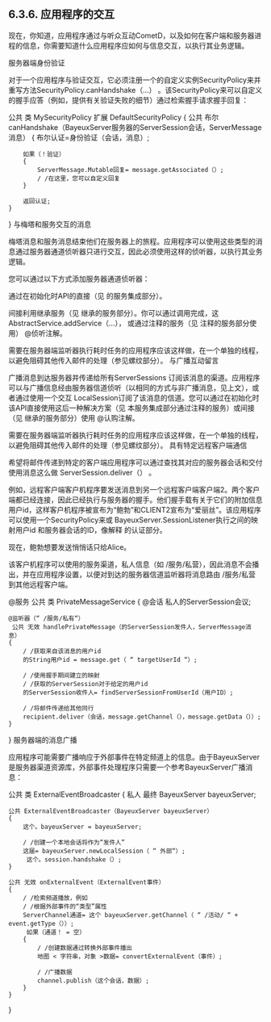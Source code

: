 ## 6.3.6. 应用程序的交互
现在，你知道，应用程序通过与听众互动CometD，以及如何在客户端和服务器进程的信息，你需要知道什么应用程序应如何与信息交互，以执行其业务逻辑。

服务器端身份验证

对于一个应用程序与验证交互，它必须注册一个的自定义实例SecurityPolicy来并重写方法SecurityPolicy.canHandshake（...） 。该SecurityPolicy来可以自定义的握手应答（例如，提供有关验证失败的细节）通过检索握手请求握手回复：

公共 类 MySecurityPolicy  扩展 DefaultSecurityPolicy
{
    公共 布尔 canHandshake（BayeuxServer服务器的ServerSession会话，ServerMessage消息）
    {
        布尔认证=身份验证（会话，消息）;

        如果（！验证）
        {
            ServerMessage.Mutable回复= message.getAssociated（）;
            / /在这里，您可以自定义回复
        }

        返回认证;
    }
}
与梅塔和服务交互的消息

梅塔消息和服务消息结束他们在服务器上的旅程。应用程序可以使用这些类型的消息通过服务器通道侦听器只进行交互，因此必须使用这样的侦听器，以执行其业务逻辑。

您可以通过以下方式添加服务器通道侦听器：

通过在初始化时API的直接（见 的服务集成部分）。

间接利用继承服务（见 继承的服务部分）。你可以通过调用完成，这AbstractService.addService（...）， 或通过注释的服务（见 注释的服务部分使用） @侦听注解。

需要在服务器端监听器执行耗时任务的应用程序应该这样做，在一个单独的线程，以避免阻碍其他传入邮件的处理（参见螺纹部分）。
与广播互动留言

广播消息到达服务器并传递给所有ServerSessions 订阅该消息的渠道。应用程序可以与广播信息经由服务器信道侦听（以相同的方式与非广播消息，见上文），或者通过使用一个交互 LocalSession订阅了该消息的信道。您可以通过在初始化时该API直接使用这后一种解决方案（见 本服务集成部分通过注释的服务）或间接（见 继承的服务部分）使用 @认购注解。

需要在服务器端监听器执行耗时任务的应用程序应该这样做，在一个单独的线程，以避免阻碍其他传入邮件的处理（参见螺纹部分）。
具有特定远程客户端通信

希望将邮件传递到特定的客户端应用程序可以通过查找其对应的服务器会话和交付使用消息这么做 ServerSession.deliver（） 。

例如，远程客户端客户机程序要发送消息到另一个远程客户端客户端2。两个客户端都已经连接，因此已经执行与服务器的握手。他们握手载有关于它们的附加 ​​信息用户id，这样客户机程序被宣布为“鲍勃”和CLIENT2宣布为“爱丽丝”。该应用程序可以使用一个SecurityPolicy来或 BayeuxServer.SessionListener执行之间的映射用户id 和服务器会话的ID，像解释 的认证部分。

现在，鲍勃想要发送悄悄话只给Alice。

该客户机程序可以使用的服务渠道，私人信息（如 /服务/私营），因此消息不会播出，并在应用程序设置，以便对到达的服务器信道监听器将消息路由 /服务/私营到其他远程客户端。

@服务
公共 类 PrivateMessageService
{
    @会话
    私人的ServerSession会议;

    @监听器（“ /服务/私有“）
     公共 无效 handlePrivateMessage（的ServerSession发件人，ServerMessage消息）
    {
        / /获取来自该消息的用户id 
        的String用户id = message.get（ “ targetUserId “）;

        / /使用握手期间建立的映射
        / /获取的ServerSession对于给定的用户id
        的ServerSession收件人= findServerSessionFromUserId（用户ID）;

        / /将邮件传递给其他同行
        recipient.deliver（会话，message.getChannel（），message.getData（））;
    }
}
服务器端的消息广播

应用程序可能需要广播响应于外部事件在特定频道上的信息。由于BayeuxServer是服务器渠道资源库，外部事件处理程序只需要一个参考BayeuxServer广播消息：

公共 类 ExternalEventBroadcaster
{
    私人 最终 BayeuxServer bayeuxServer;

    公共 ExternalEventBroadcaster（BayeuxServer bayeuxServer）
    {
        这个。bayeuxServer = bayeuxServer;

        / /创建一个本地会话将作为“发件人” 
        这届= bayeuxServer.newLocalSession（ “ 外部“）;
         这个。session.handshake（）;
    }

    公共 无效 onExternalEvent（ExternalEvent事件）
    {
        / /检索频道播放，例如
        / /根据外部事件的“类型”属性 
        ServerChannel通道= 这个 bayeuxServer.getChannel（ “ /活动/ “ + event.getType（））;
         如果（通道！ = 空）
        {
            / /创建数据通过转换外部事件播出
            地图 < 字符串，对象 >数据= convertExternalEvent（事件）;

            / /广播数据 
            channel.publish（这个会话，数据）;
        }
    }
}
